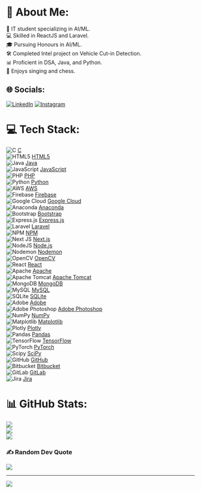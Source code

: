 # 💫 About Me:
🚀 IT student specializing in AI/ML.<br>💻 Skilled in ReactJS and Laravel.<br>🎓 Pursuing Honours in AI/ML.<br>🛠️ Completed Intel project on Vehicle Cut-in Detection.<br>📊 Proficient in DSA, Java, and Python.<br>🎤 Enjoys singing and chess.


## 🌐 Socials:
[![LinkedIn](https://img.shields.io/badge/LinkedIn-%230077B5.svg?logo=linkedin&logoColor=white)](https://www.linkedin.com/in/shantanu-hon-065305257/)
[![Instagram](https://img.shields.io/badge/Instagram-%23E4405F.svg?logo=Instagram&logoColor=white)](https://instagram.com/shantanu_hon99)

# 💻 Tech Stack:
![C](https://img.shields.io/badge/c-%2300599C.svg?style=for-the-badge&logo=c&logoColor=white) [C](https://www.iso.org/standard/74528.html)  
![HTML5](https://img.shields.io/badge/html5-%23E34F26.svg?style=for-the-badge&logo=html5&logoColor=white) [HTML5](https://html.spec.whatwg.org/)  
![Java](https://img.shields.io/badge/java-%23ED8B00.svg?style=for-the-badge&logo=openjdk&logoColor=white) [Java](https://www.oracle.com/java/)  
![JavaScript](https://img.shields.io/badge/javascript-%23323330.svg?style=for-the-badge&logo=javascript&logoColor=%23F7DF1E) [JavaScript](https://developer.mozilla.org/en-US/docs/Web/JavaScript)  
![PHP](https://img.shields.io/badge/php-%23777BB4.svg?style=for-the-badge&logo=php&logoColor=white) [PHP](https://www.php.net/)  
![Python](https://img.shields.io/badge/python-3670A0?style=for-the-badge&logo=python&logoColor=ffdd54) [Python](https://www.python.org/)  
![AWS](https://img.shields.io/badge/AWS-%23FF9900.svg?style=for-the-badge&logo=amazon-aws&logoColor=white) [AWS](https://aws.amazon.com/)  
![Firebase](https://img.shields.io/badge/firebase-%23039BE5.svg?style=for-the-badge&logo=firebase) [Firebase](https://firebase.google.com/)  
![Google Cloud](https://img.shields.io/badge/GoogleCloud-%234285F4.svg?style=for-the-badge&logo=google-cloud&logoColor=white) [Google Cloud](https://cloud.google.com/)  
![Anaconda](https://img.shields.io/badge/Anaconda-%2344A833.svg?style=for-the-badge&logo=anaconda&logoColor=white) [Anaconda](https://www.anaconda.com/)  
![Bootstrap](https://img.shields.io/badge/bootstrap-%238511FA.svg?style=for-the-badge&logo=bootstrap&logoColor=white) [Bootstrap](https://getbootstrap.com/)  
![Express.js](https://img.shields.io/badge/express.js-%23404d59.svg?style=for-the-badge&logo=express&logoColor=%2361DAFB) [Express.js](https://expressjs.com/)  
![Laravel](https://img.shields.io/badge/laravel-%23FF2D20.svg?style=for-the-badge&logo=laravel&logoColor=white) [Laravel](https://laravel.com/)  
![NPM](https://img.shields.io/badge/NPM-%23CB3837.svg?style=for-the-badge&logo=npm&logoColor=white) [NPM](https://www.npmjs.com/)  
![Next JS](https://img.shields.io/badge/Next-black?style=for-the-badge&logo=next.js&logoColor=white) [Next.js](https://nextjs.org/)  
![NodeJS](https://img.shields.io/badge/node.js-6DA55F?style=for-the-badge&logo=node.js&logoColor=white) [Node.js](https://nodejs.org/)  
![Nodemon](https://img.shields.io/badge/NODEMON-%23323330.svg?style=for-the-badge&logo=nodemon&logoColor=%BBDEAD) [Nodemon](https://nodemon.io/)  
![OpenCV](https://img.shields.io/badge/opencv-%23white.svg?style=for-the-badge&logo=opencv&logoColor=white) [OpenCV](https://opencv.org/)  
![React](https://img.shields.io/badge/react-%2320232a.svg?style=for-the-badge&logo=react&logoColor=%2361DAFB) [React](https://reactjs.org/)  
![Apache](https://img.shields.io/badge/apache-%23D42029.svg?style=for-the-badge&logo=apache&logoColor=white) [Apache](https://www.apache.org/)  
![Apache Tomcat](https://img.shields.io/badge/apache%20tomcat-%23F8DC75.svg?style=for-the-badge&logo=apache-tomcat&logoColor=black) [Apache Tomcat](https://tomcat.apache.org/)  
![MongoDB](https://img.shields.io/badge/MongoDB-%234ea94b.svg?style=for-the-badge&logo=mongodb&logoColor=white) [MongoDB](https://www.mongodb.com/)  
![MySQL](https://img.shields.io/badge/mysql-4479A1.svg?style=for-the-badge&logo=mysql&logoColor=white) [MySQL](https://www.mysql.com/)  
![SQLite](https://img.shields.io/badge/sqlite-%2307405e.svg?style=for-the-badge&logo=sqlite&logoColor=white) [SQLite](https://www.sqlite.org/)  
![Adobe](https://img.shields.io/badge/adobe-%23FF0000.svg?style=for-the-badge&logo=adobe&logoColor=white) [Adobe](https://www.adobe.com/)  
![Adobe Photoshop](https://img.shields.io/badge/adobe%20photoshop-%2331A8FF.svg?style=for-the-badge&logo=adobe%20photoshop&logoColor=white) [Adobe Photoshop](https://www.adobe.com/products/photoshop.html)  
![NumPy](https://img.shields.io/badge/numpy-%23013243.svg?style=for-the-badge&logo=numpy&logoColor=white) [NumPy](https://numpy.org/)  
![Matplotlib](https://img.shields.io/badge/Matplotlib-%23ffffff.svg?style=for-the-badge&logo=Matplotlib&logoColor=black) [Matplotlib](https://matplotlib.org/)  
![Plotly](https://img.shields.io/badge/Plotly-%233F4F75.svg?style=for-the-badge&logo=plotly&logoColor=white) [Plotly](https://plotly.com/)  
![Pandas](https://img.shields.io/badge/pandas-%23150458.svg?style=for-the-badge&logo=pandas&logoColor=white) [Pandas](https://pandas.pydata.org/)  
![TensorFlow](https://img.shields.io/badge/TensorFlow-%23FF6F00.svg?style=for-the-badge&logo=TensorFlow&logoColor=white) [TensorFlow](https://www.tensorflow.org/)  
![PyTorch](https://img.shields.io/badge/PyTorch-%23EE4C2C.svg?style=for-the-badge&logo=PyTorch&logoColor=white) [PyTorch](https://pytorch.org/)  
![Scipy](https://img.shields.io/badge/SciPy-%230C55A5.svg?style=for-the-badge&logo=scipy&logoColor=%white) [SciPy](https://scipy.org/)  
![GitHub](https://img.shields.io/badge/github-%23121011.svg?style=for-the-badge&logo=github&logoColor=white) [GitHub](https://github.com/)  
![Bitbucket](https://img.shields.io/badge/bitbucket-%230047B3.svg?style=for-the-badge&logo=bitbucket&logoColor=white) [Bitbucket](https://bitbucket.org/)  
![GitLab](https://img.shields.io/badge/gitlab-%23181717.svg?style=for-the-badge&logo=gitlab&logoColor=white) [GitLab](https://about.gitlab.com/)  
![Jira](https://img.shields.io/badge/jira-%230A0FFF.svg?style=for-the-badge&logo=jira&logoColor=white) [Jira](https://www.atlassian.com/software/jira)

# 📊 GitHub Stats:
![](https://github-readme-stats.vercel.app/api?username=ShantanuHon99&theme=dark&hide_border=false&include_all_commits=true&count_private=true)<br/>
![](https://github-readme-streak-stats.herokuapp.com/?user=ShantanuHon99&theme=dark&hide_border=false)<br/>
![](https://github-readme-stats.vercel.app/api/top-langs/?username=ShantanuHon99&theme=dark&hide_border=false&include_all_commits=true&count_private=true&layout=compact)

### ✍️ Random Dev Quote
![](https://quotes-github-readme.vercel.app/api?type=vetical&theme=radical)


---
[![](https://visitcount.itsvg.in/api?id=ShantanuHon99&icon=7&color=11)](https://visitcount.itsvg.in)

<!-- Proudly created with GPRM ( https://gprm.itsvg.in ) -->
